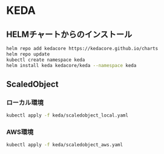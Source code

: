 # KEDA

## HELMチャートからのインストール

```bash
helm repo add kedacore https://kedacore.github.io/charts
helm repo update
kubectl create namespace keda
helm install keda kedacore/keda --namespace keda
```

## ScaledObject

### ローカル環境

```bash
kubectl apply -f keda/scaledobject_local.yaml
```

### AWS環境

```bash
kubectl apply -f keda/scaledobject_aws.yaml
```
